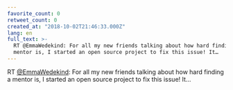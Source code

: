 ```yaml
---
favorite_count: 0
retweet_count: 0
created_at: "2018-10-02T21:46:33.000Z"
lang: en
full_text: >-
  RT @EmmaWedekind: For all my new friends talking about how hard finding a
  mentor is, I started an open source project to fix this issue! It…
---
```


RT [@EmmaWedekind](https://twitter.com/EmmaWedekind): For all my new friends
talking about how hard finding a mentor is, I started an open source project to
fix this issue! It…
